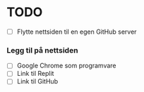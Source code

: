 # TODO
- [ ] Flytte nettsiden til en egen GitHub server

### Legg til på nettsiden
- [ ] Google Chrome som programvare
- [ ] Link til Replit
- [ ] Link til GitHub 
